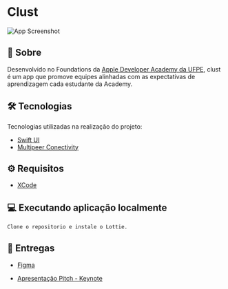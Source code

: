# Clust

![App Screenshot](https://imgur.com/a/nIZjirO)

## 📕 Sobre

Desenvolvido no Foundations da [Apple Developer Academy da UFPE](https://www.developeracademy.cin.ufpe.br/foundations), clust é um app que promove equipes alinhadas com as expectativas de aprendizagem cada estudante da Academy.

## 🛠 Tecnologias

Tecnologias utilizadas na realização do projeto:

- [Swift UI](https://developer.apple.com/xcode/swiftui/)
- [Multipeer Conectivity](https://developer.apple.com/documentation/multipeerconnectivity)

## ⚙ Requisitos

- [XCode](https://developer.apple.com/xcode/)

## 💻 Executando aplicação localmente

```bash
Clone o repositorio e instale o Lottie.
```

## 🔗 Entregas

- [Figma](https://www.figma.com/file/fYJ47FoW4L3aDXwfUEohm1/Foundations---Pear?node-id=379%3A14855&t=TKoDu4alvXDavg5V-1)

- [Apresentação Pitch - Keynote](https://drive.google.com/drive/folders/1t2aq0Zw3mTYqMbMk1Lm65xwikhmOhilD?usp=share_link)
